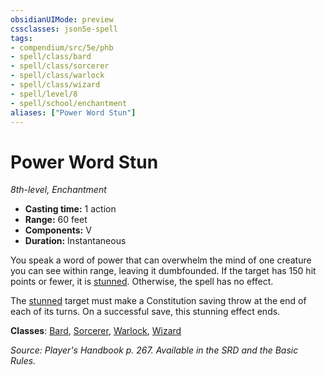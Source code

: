 ```yaml
---
obsidianUIMode: preview
cssclasses: json5e-spell
tags:
- compendium/src/5e/phb
- spell/class/bard
- spell/class/sorcerer
- spell/class/warlock
- spell/class/wizard
- spell/level/8
- spell/school/enchantment
aliases: ["Power Word Stun"]
---
```

# Power Word Stun
*8th-level, Enchantment*  

- **Casting time:** 1 action
- **Range:** 60 feet
- **Components:** V
- **Duration:** Instantaneous

You speak a word of power that can overwhelm the mind of one creature you can see within range, leaving it dumbfounded. If the target has 150 hit points or fewer, it is [stunned](rules/conditions.md#stunned). Otherwise, the spell has no effect.

The [stunned](rules/conditions.md#stunned) target must make a Constitution saving throw at the end of each of its turns. On a successful save, this stunning effect ends.

**Classes**: [Bard](compendium/classes/bard.md), [Sorcerer](compendium/classes/sorcerer.md), [Warlock](compendium/classes/warlock.md), [Wizard](compendium/classes/wizard.md)

*Source: Player's Handbook p. 267. Available in the SRD and the Basic Rules.*